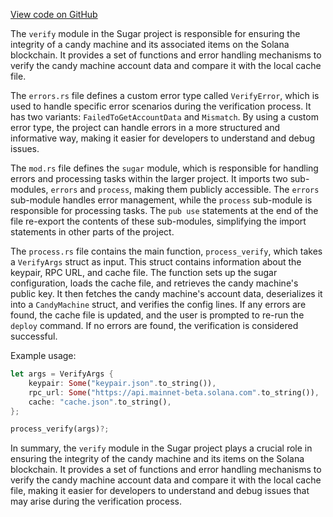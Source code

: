 [View code on GitHub](https://github.com/metaplex-foundation/sugar/.autodoc/docs/json/src/verify)

The `verify` module in the Sugar project is responsible for ensuring the integrity of a candy machine and its associated items on the Solana blockchain. It provides a set of functions and error handling mechanisms to verify the candy machine account data and compare it with the local cache file.

The `errors.rs` file defines a custom error type called `VerifyError`, which is used to handle specific error scenarios during the verification process. It has two variants: `FailedToGetAccountData` and `Mismatch`. By using a custom error type, the project can handle errors in a more structured and informative way, making it easier for developers to understand and debug issues.

The `mod.rs` file defines the `sugar` module, which is responsible for handling errors and processing tasks within the larger project. It imports two sub-modules, `errors` and `process`, making them publicly accessible. The `errors` sub-module handles error management, while the `process` sub-module is responsible for processing tasks. The `pub use` statements at the end of the file re-export the contents of these sub-modules, simplifying the import statements in other parts of the project.

The `process.rs` file contains the main function, `process_verify`, which takes a `VerifyArgs` struct as input. This struct contains information about the keypair, RPC URL, and cache file. The function sets up the sugar configuration, loads the cache file, and retrieves the candy machine's public key. It then fetches the candy machine's account data, deserializes it into a `CandyMachine` struct, and verifies the config lines. If any errors are found, the cache file is updated, and the user is prompted to re-run the `deploy` command. If no errors are found, the verification is considered successful.

Example usage:

```rust
let args = VerifyArgs {
    keypair: Some("keypair.json".to_string()),
    rpc_url: Some("https://api.mainnet-beta.solana.com".to_string()),
    cache: "cache.json".to_string(),
};

process_verify(args)?;
```

In summary, the `verify` module in the Sugar project plays a crucial role in ensuring the integrity of the candy machine and its items on the Solana blockchain. It provides a set of functions and error handling mechanisms to verify the candy machine account data and compare it with the local cache file, making it easier for developers to understand and debug issues that may arise during the verification process.
